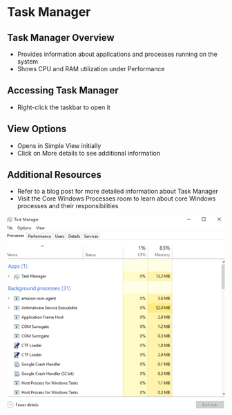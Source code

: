 # Task Manager

## Task Manager Overview
 - Provides information about applications and processes running on the system
 - Shows CPU and RAM utilization under Performance

## Accessing Task Manager
 - Right-click the taskbar to open it

## View Options
 - Opens in Simple View initially
 - Click on More details to see additional information

## Additional Resources
 - Refer to a blog post for more detailed information about Task Manager
 - Visit the Core Windows Processes room to learn about core Windows processes and their responsibilities


 ![Try Hack Me](image-7.png)
